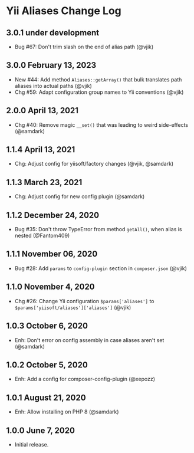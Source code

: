 # Yii Aliases Change Log

## 3.0.1 under development

- Bug #67: Don't trim slash on the end of alias path (@vjik) 

## 3.0.0 February 13, 2023

- New #44: Add method `Aliases::getArray()` that bulk translates path aliases into actual paths (@vjik)
- Chg #59: Adapt configuration group names to Yii conventions (@vjik)

## 2.0.0 April 13, 2021

- Chg #40: Remove magic `__set()` that was leading to weird side-effects (@samdark)

## 1.1.4 April 13, 2021

- Chg: Adjust config for yiisoft/factory changes (@vjik, @samdark)

## 1.1.3 March 23, 2021

- Chg: Adjust config for new config plugin (@samdark)

## 1.1.2 December 24, 2020

- Bug #35: Don't throw TypeError from method `getAll()`, when alias is nested (@Fantom409)

## 1.1.1 November 06, 2020

- Bug #28: Add `params` to `config-plugin` section in `composer.json` (@vjik)

## 1.1.0 November 4, 2020

- Chg #26: Change Yii configuration `$params['aliases']` to `$params['yiisoft/aliases']['aliases']` (@vjik)

## 1.0.3 October 6, 2020

- Enh: Don't error on config assembly in case aliases aren't set (@samdark)

## 1.0.2 October 5, 2020

- Enh: Add a config for composer-config-plugin (@xepozz)

## 1.0.1 August 21, 2020

- Enh: Allow installing on PHP 8 (@samdark)

## 1.0.0 June 7, 2020

- Initial release.
